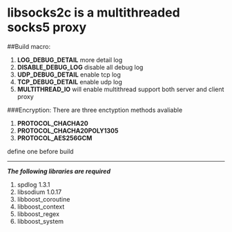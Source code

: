 # libsocks2c is a multithreaded socks5 proxy

##Build macro:

1. **LOG_DEBUG_DETAIL**     more detail log
2. **DISABLE_DEBUG_LOG**    disable all debug log
3. **UDP_DEBUG_DETAIL**     enable tcp log
3. **TCP_DEBUG_DETAIL**     enable udp log
4. **MULTITHREAD_IO**       will enable multithread support both server and client proxy

###Encryption: 
There are three enctyption methods avaliable

1. **PROTOCOL_CHACHA20**
2. **PROTOCOL_CHACHA20POLY1305**
3. **PROTOCOL_AES256GCM**

define one before build

---
***The following libraries are required***
1. spdlog 1.3.1
2. libsodium 1.0.17
3. libboost_coroutine 
4. libboost_context 
5. libboost_regex 
6. libboost_system 
